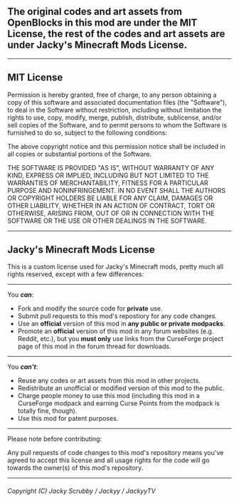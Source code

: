 ## The original codes and art assets from OpenBlocks in this mod are under the MIT License, the rest of the codes and art assets are under Jacky's Minecraft Mods License.
___
## MIT License

Permission is hereby granted, free of charge, to any person obtaining a copy
of this software and associated documentation files (the "Software"), to deal
in the Software without restriction, including without limitation the rights
to use, copy, modify, merge, publish, distribute, sublicense, and/or sell
copies of the Software, and to permit persons to whom the Software is
furnished to do so, subject to the following conditions:

The above copyright notice and this permission notice shall be included in all
copies or substantial portions of the Software.

THE SOFTWARE IS PROVIDED "AS IS", WITHOUT WARRANTY OF ANY KIND, EXPRESS OR
IMPLIED, INCLUDING BUT NOT LIMITED TO THE WARRANTIES OF MERCHANTABILITY,
FITNESS FOR A PARTICULAR PURPOSE AND NONINFRINGEMENT. IN NO EVENT SHALL THE
AUTHORS OR COPYRIGHT HOLDERS BE LIABLE FOR ANY CLAIM, DAMAGES OR OTHER
LIABILITY, WHETHER IN AN ACTION OF CONTRACT, TORT OR OTHERWISE, ARISING FROM,
OUT OF OR IN CONNECTION WITH THE SOFTWARE OR THE USE OR OTHER DEALINGS IN THE
SOFTWARE.
___
## Jacky's Minecraft Mods License
This is a custom license used for Jacky's Minecraft mods, pretty much all rights reserved, except with a few differences:
___
You ***can***:
  - Fork and modify the source code for **private** use.
  - Submit pull requests to this mod's repostiory for any code changes.
  - Use an **official** version of this mod in **any public or private modpacks**.
  - Promote an **official** version of this mod in any forum websites (e.g. Reddit, etc.), but you **must only** use links from the CurseForge project page of this mod in the forum thread for downloads.
___
You ***can't***:
  - Reuse any codes or art assets from this mod in other projects.
  - Redistribute an unofficial or modified version of this mod to the public.
  - Charge people money to use this mod (including this mod in a CurseForge modpack and earning Curse Points from the modpack is totally fine, though).
  - Use this mod for patent purposes.
___
Please note before contributing:

Any pull requests of code changes to this mod's repository means you've agreed to accept this license and all usage rights for the code will go towards the owner(s) of this mod's repository.
___
###### Copyright (C) Jacky Scrubby / Jackyy / JackyyTV
